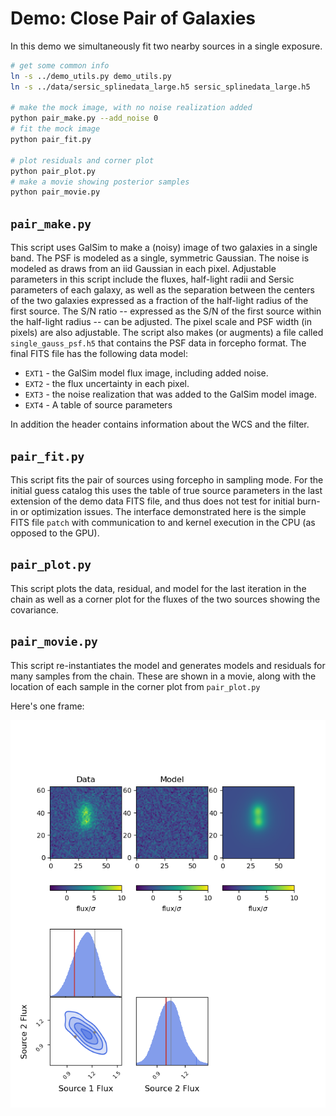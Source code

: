# Demo: Close Pair of Galaxies

In this demo we simultaneously fit two nearby sources in a single exposure.

```sh
# get some common info
ln -s ../demo_utils.py demo_utils.py
ln -s ../data/sersic_splinedata_large.h5 sersic_splinedata_large.h5

# make the mock image, with no noise realization added
python pair_make.py --add_noise 0
# fit the mock image
python pair_fit.py

# plot residuals and corner plot
python pair_plot.py
# make a movie showing posterior samples
python pair_movie.py
```

## `pair_make.py`

This script uses GalSim to make a (noisy) image of two galaxies in a single
band. The PSF is modeled as a single, symmetric Gaussian. The noise is modeled
as draws from an iid Gaussian in each pixel. Adjustable parameters in this
script include the fluxes, half-light radii and Sersic parameters of each
galaxy, as well as the separation between the centers of the two galaxies
expressed as a fraction of the half-light radius of the first source. The S/N
ratio  -- expressed as the S/N of the first source within the half-light radius
-- can be adjusted. The pixel scale and PSF width (in pixels) are also
adjustable.  The script also makes (or augments) a file called
`single_gauss_psf.h5` that contains the PSF data in forcepho format.  The final
FITS file has the following data model:

* `EXT1` - the GalSim model flux image, including added noise.
* `EXT2` - the flux uncertainty in each pixel.
* `EXT3` - the noise realization that was added to the GalSim model image.
* `EXT4` - A table of source parameters

In addition the header contains information about the WCS and the filter.

## `pair_fit.py`

This script fits the pair of sources using forcepho in sampling mode.  For the
initial guess catalog this uses the table of true source parameters in the last
extension of the demo data FITS file, and thus does not test for initial burn-in
or optimization issues.  The interface demonstrated here is the simple FITS file
`patch` with communication to and kernel execution in the CPU (as opposed to the
GPU).

## `pair_plot.py`

This script plots the data, residual, and model for the last iteration in the
chain as well as a corner plot for the fluxes of the two sources showing the
covariance.

## `pair_movie.py`

This script re-instantiates the model and generates models and residuals for
many samples from the chain.  These are shown in a movie, along with the
location of each sample in the corner plot from `pair_plot.py`

Here's one frame:

![flux posterior for two objects](./movie/frame001.png)